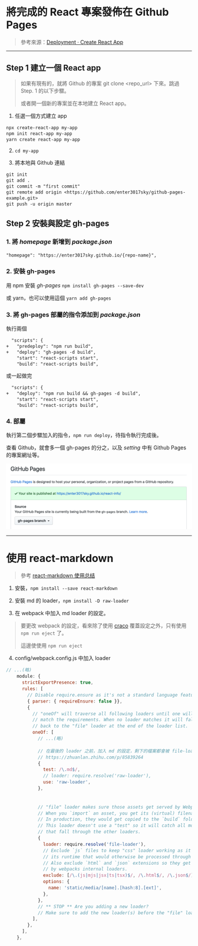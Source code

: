 
# 將完成的 React 專案發佈在 Github Pages

> 參考來源：[Deployment · Create React App](https://facebook.github.io/create-react-app/docs/deployment)

---

## Step 1 建立一個 React app

> 如果有現有的，就將 Github 的專案 git clone <repo_url> 下來。跳過 Step. 1 的以下步驟。
>
> 或者開一個新的專案並在本地建立 React app。

1. 任選一個方式建立 app

```
npx create-react-app my-app
npm init react-app my-app
yarn create react-app my-app
```

2. `cd my-app`

3. 將本地與 Github 連結

```
git init
git add .
git commit -m "first commit"
git remote add origin <https://github.com/enter3017sky/github-pages-example.git>
git push -u origin master
```

## Step 2 安裝與設定 gh-pages

### 1. 將 _homepage_ 新增到 _package.json_

`"homepage": "https://enter3017sky.github.io/{repo-name}",`

### 2. 安裝 gh-pages

用 npm 安裝 _gh-pages_ `npm install gh-pages --save-dev`

或 yarn，也可以使用這個 `yarn add gh-pages`

### 3. 將 gh-pages 部屬的指令添加到 _package.json_

執行兩個

```
  "scripts": {
+   "predeploy": "npm run build",
+   "deploy": "gh-pages -d build",
    "start": "react-scripts start",
    "build": "react-scripts build",
```

或一起做完

```
  "scripts": {
+   "deploy": "npm run build && gh-pages -d build",
    "start": "react-scripts start",
    "build": "react-scripts build",
```

### 4. 部屬

執行第二個步驟加入的指令，`npm run deploy`，待指令執行完成後。

查看 Github，就會多一個 gh-pages 的分之，以及 _setting_ 中有 Github Pages 的專案網址等。

![image](https://raw.githubusercontent.com/enter3017sky/mentor-program-2nd-blog/master/picture/github-pages.png)

---

# 使用 react-markdown

> 參考 [react-markdown 使用总结](https://segmentfault.com/a/1190000020294373)

1. 安裝，`npm install --save react-markdown`

2. 安裝 md 的 loader，`npm install -D raw-loader`

3. 在 webpack 中加入 md loader 的設定。

> 要更改 webpack 的設定，看來除了使用 [craco](https://github.com/gsoft-inc/craco) 覆蓋設定之外，只有使用 `npm run eject` 了。
>
> 這邊使使用 `npm run eject`

4. config/webpack.config.js 中加入 loader

```javascript
// ...(略)
    module: {
      strictExportPresence: true,
      rules: [
        // Disable require.ensure as it's not a standard language feature.
        { parser: { requireEnsure: false }},
        {
          // "oneOf" will traverse all following loaders until one will
          // match the requirements. When no loader matches it will fall
          // back to the "file" loader at the end of the loader list.
          oneOf: [
            // ...(略)

            // 在最後的 loader 之前，加入 md 的設定，剩下的檔案都會被 file-loader 處理掉。
            // https://zhuanlan.zhihu.com/p/85839264
            {
              test: /\.md$/,
              // loader: require.resolve('raw-loader'),
              use: 'raw-loader',
            },


            // "file" loader makes sure those assets get served by WebpackDevServer.
            // When you `import` an asset, you get its (virtual) filename.
            // In production, they would get copied to the `build` folder.
            // This loader doesn't use a "test" so it will catch all modules
            // that fall through the other loaders.
            {
              loader: require.resolve('file-loader'),
              // Exclude `js` files to keep "css" loader working as it injects
              // its runtime that would otherwise be processed through "file" loader.
              // Also exclude `html` and `json` extensions so they get processed
              // by webpacks internal loaders.
              exclude: [/\.(js|mjs|jsx|ts|tsx)$/, /\.html$/, /\.json$/],
              options: {
                name: 'static/media/[name].[hash:8].[ext]',
              },
            },
            // ** STOP ** Are you adding a new loader?
            // Make sure to add the new loader(s) before the "file" loader.
          ],
        },
      ],
    },
```
